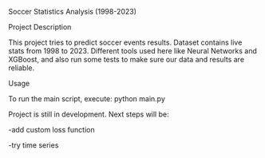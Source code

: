Soccer Statistics Analysis (1998-2023)

Project Description

This project tries to predict soccer events results. Dataset contains live stats from 1998 to 2023. Different tools used here like Neural Networks and XGBoost, and also run some tests to make sure our data and results are reliable.

Usage

To run the main script, execute:
python main.py

Project is still in development. Next steps will be:

-add custom loss function

-try time series